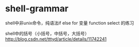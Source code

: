 # shell-grammar
shell中非unix命令，纯语法if else for 变量 function select 的练习

shell中的括号（小括号，中括号，大括号） 
http://blog.csdn.net/tttyd/article/details/11742241
